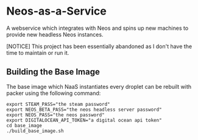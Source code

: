 # Neos-as-a-Service
A webservice which integrates with Neos and spins up new machines to provide new headless Neos instances. 

[NOTICE] This project has been essentially abandoned as I don't have the time to maintain or run it.

## Building the Base Image
The base image which NaaS instantiates every droplet can be rebuilt with packer using the following command:
```
export STEAM_PASS="the steam password"
export NEOS_BETA_PASS="the neos headless server password"
export NEOS_PASS="the neos password"
export DIGITALOCEAN_API_TOKEN="a digital ocean api token"
cd base_image
./build_base_image.sh
```

